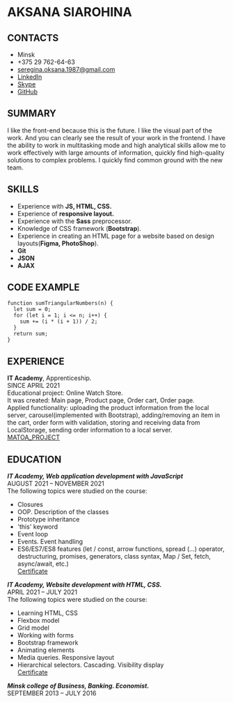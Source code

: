 # **AKSANA SIAROHINA**

## **CONTACTS**

- Minsk
- +375 29 762-64-63
- seregina.oksana.1987@gmail.com
- [LinkedIn](https://www.linkedin.com/in/aksana-siarohina-0264a3206?lipi=urn%3Ali%3Apage%3Ad_flagship3_profile_view_base_contact_details%3BSIs1y%2FpWQneu9Lf6MNIQ5Q%3D%3D)
- [Skype](https://join.skype.com/invite/z3sI2Z945neM)
- [GitHub](https://github.com/OksanaSeregina)

## **SUMMARY**

I like the front-end because this is the future. I like the visual part of the work. And you can clearly
see the result of your work in the frontend.
I have the ability to work in multitasking mode and high analytical skills allow me to work effectively with large amounts of information, quickly find high-quality solutions to complex problems. I quickly find common ground with the new team.

## **SKILLS**

- Experience with **JS, HTML, CSS.**
- Experience of **responsive layout.**
- Experience with the **Sass** preprocessor.
- Knowledge of CSS framework (**Bootstrap**).
- Experience in creating an HTML page for a website based on design layouts(**Figma, PhotoShop**).
- **Git**
- **JSON**
- **AJAX**

## **CODE EXAMPLE**

```
function sumTriangularNumbers(n) {
  let sum = 0;
  for (let i = 1; i <= n; i++) {
    sum += (i * (i + 1)) / 2;
  }
  return sum;
}
```

## **EXPERIENCE**

**IT Academy**, Apprenticeship.  
SINCE APRIL 2021  
Educational project: Online Watch Store.  
It was created: Main page, Product page, Order cart, Order page.  
Applied functionality: uploading the product information from the local server, carousel(implemented with Bootstrap), adding/removing an item in the cart, order form with validation, storing and receiving data from LocalStorage, sending order information to a local server.  
[MATOA_PROJECT](https://github.com/OksanaSeregina/MATOA_PROJECT)

## **EDUCATION**

**_IT Academy, Web application development with JavaScript_**  
AUGUST 2021 – NOVEMBER 2021  
The following topics were studied on the course:

- Closures
- OOP. Description of the classes
- Prototype inheritance
- 'this' keyword
- Event loop
- Events. Event handling
- ES6/ES7/ES8 features (let / const, arrow functions, spread (...) operator, destructuring, promises, generators, class syntax, Map / Set, fetch, async/await, etc.)  
  [Certificate](<https://github.com/OksanaSeregina/Certificates/blob/main/IT-Academy(JAVASCRIPT)_2021.pdf>)

**_IT Academy, Website development with HTML, CSS._**  
APRIL 2021 – JULY 2021  
The following topics were studied on the course:

- Learning HTML, CSS
- Flexbox model
- Grid model
- Working with forms
- Bootstrap framework
- Animating elements
- Media queries. Responsive layout
- Hierarchical selectors. Cascading. Visibility display  
  [Certificate](<https://github.com/OksanaSeregina/Certificates/blob/main/IT-Academy(HTML%2C%20CSS)_2021.pdf>)

**_Minsk college of Business, Banking. Economist._**  
SEPTEMBER 2013 – JULY 2016
